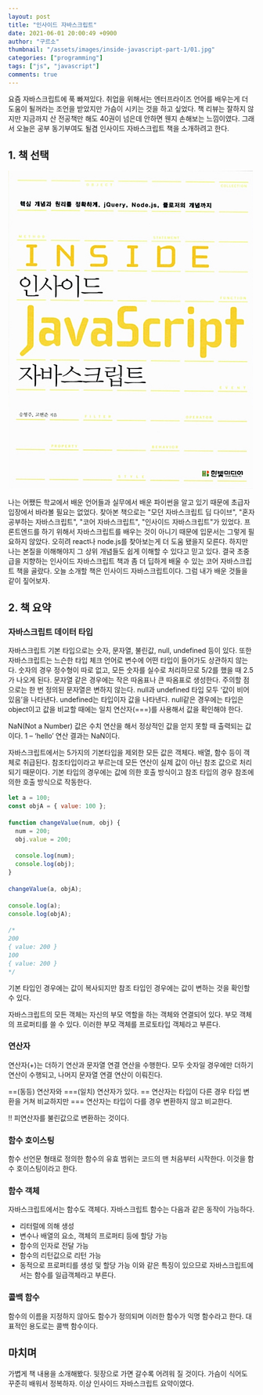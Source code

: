 ```yaml
---
layout: post
title: "인사이드 자바스크립트"
date: 2021-06-01 20:00:49 +0900
author: "구르소"
thumbnail: "/assets/images/inside-javascript-part-1/01.jpg"
categories: ["programming"]
tags: ["js", "javascript"]
comments: true
---
```


요즘 자바스크립트에 푹 빠져있다. 취업을 위해서는 엔터프라이즈 언어를 배우는게 더 도움이 될꺼라는 조언을 받았지만 가슴이 시키는 것을 하고 싶었다. 책 리뷰는 잘하지 않지만 지금까지 산 전공책만 해도 40권이 넘은데 안하면 웬지 손해보는 느낌이였다. 그래서 오늘은 공부 동기부여도 될겸 인사이드 자바스크립트 책을 소개하려고 한다.

## 1. 책 선택

![inside-javascript-part-1-01](/assets/images/inside-javascript-part-1/01.jpg)

나는 어쨌든 학교에서 배운 언어들과 실무에서 배운 파이썬을 알고 있기 때문에 초급자 입장에서 바라볼 필요는 없었다. 찾아본 책으로는 "모던 자바스크립트 딥 다이브", "혼자 공부하는 자바스크립트", "코어 자바스크립트", "인사이드 자바스크립트"가 있었다. 프론트엔드를 하기 위해서 자바스크립트를 배우는 것이 아니기 때문에 입문서는 그렇게 필요하지 않았다. 오히려 react나 node.js를 찾아보는게 더 도움 됐을지 모른다. 하지만 나는 본질을 이해해야지 그 상위 개념들도 쉽게 이해할 수 있다고 믿고 있다. 결국 초중급을 지향하는 인사이드 자바스크립트 책과 좀 더 딥하게 배울 수 있는 코어 자바스크립트 책을 골랐다. 오늘 소개할 책은 인사이드 자바스크립트이다. 그럼 내가 배운 것들을 같이 짚어보자.

## 2. 책 요약

### 자바스크립트 데이터 타입

자바스크립트 기본 타입으로는 숫자, 문자열, 불린값, null, undefined 등이 있다. 또한 자바스크립트는 느슨한 타입 체크 언어로 변수에 어떤 타입이 들어가도 상관하지 않는다.
숫자의 경우 정수형이 따로 없고, 모든 숫자를 실수로 처리하므로 5/2를 했을 때 2.5가 나오게 된다.
문자열 같은 경우에는 작은 따옴표나 큰 따옴표로 생성한다. 주의할 점으로는 한 번 정의된 문자열은 변하지 않는다.
null과 undefined 타입 모두 ‘값이 비어 있음’을 나타낸다. undefined는 타입이자 값을 나타낸다. null같은 경우에는 타입은 object이고 값을 비교할 때에는 일치 연산자(===)를 사용해서 값을 확인해야 한다.

NaN(Not a Number) 값은 수치 연산을 해서 정상적인 값을 얻지 못할 때 출력되는 값이다.
1 – ‘hello’ 연산 결과는 NaN이다.

자바스크립트에서는 5가지의 기본타입을 제외한 모든 값은 객체다. 배열, 함수 등이 객체로 취급된다. 참조타입이라고 부르는데 모든 연산이 실제 값이 아닌 참조 값으로 처리되기 때문이다.
기본 타입의 경우에는 값에 의한 호출 방식이고 참조 타입의 경우 참조에 의한 호출 방식으로 작동한다.

```js
let a = 100;
const objA = { value: 100 };

function changeValue(num, obj) {
  num = 200;
  obj.value = 200;

  console.log(num);
  console.log(obj);
}

changeValue(a, objA);

console.log(a);
console.log(objA);

/*
200
{ value: 200 }
100
{ value: 200 }
*/
```

기본 타입인 경우에는 값이 복사되지만 참조 타입인 경우에는 값이 변하는 것을 확인할 수 있다.

자바스크립트의 모든 객체는 자신의 부모 역할을 하는 객체와 연결되어 있다. 부모 객체의 프로퍼티를 쓸 수 있다. 이러한 부모 객체를 프로토타입 객체라고 부른다.

### 연산자
연산자(+)는 더하기 연산과 문자열 연결 연산을 수행한다. 모두 숫자일 경우에만 더하기 연산이 수행되고, 나머지 문자열 연결 연산이 이뤄진다.

==(동등) 연산자와 ===(일치) 연산자가 있다. == 연산자는 타입이 다른 경우 타입 변환을 거쳐 비교하지만 === 연산자는 타입이 다를 경우 변환하지 않고 비교한다.

!! 피연산자를 불린값으로 변환하는 것이다.

### 함수 호이스팅
함수 선언문 형태로 정의한 함수의 유효 범위는 코드의 맨 처음부터 시작한다. 이것을 함수 호이스팅이라고 한다.

### 함수 객체
자바스크립트에서는 함수도 객체다. 자바스크립트 함수는 다음과 같은 동작이 가능하다.
- 리터럴에 의해 생성
- 변수나 배열의 요소, 객체의 프로퍼티 등에 할당 가능
- 함수의 인자로 전달 가능
- 함수의 리턴값으로 리턴 가능
- 동적으로 프로퍼티를 생성 및 할당 가능
이와 같은 특징이 있으므로 자바스크립트에서는 함수를 일급객체라고 부른다.

### 콜백 함수
함수의 이름을 지정하지 않아도 함수가 정의되며 이러한 함수가 익명 함수라고 한다. 대표적인 용도로는 콜백 함수이다.

## 마치며
가볍게 책 내용을 소개해봤다. 뒷장으로 가면 갈수록 어려워 질 것이다. 가슴이 식어도 꾸준히 배워서 정복하자. 이상 인사이드 자바스크립트 요약이였다.